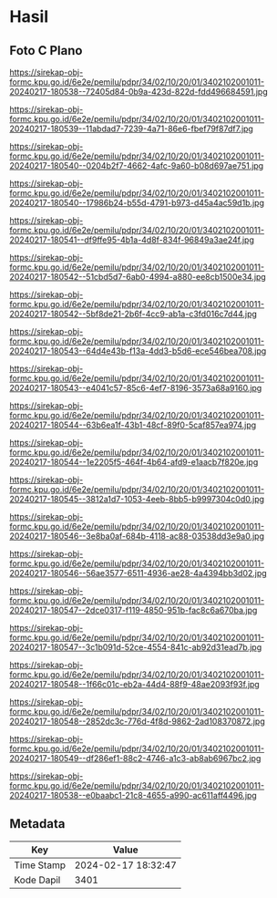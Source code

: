 # Hasil

## Foto C Plano

https://sirekap-obj-formc.kpu.go.id/6e2e/pemilu/pdpr/34/02/10/20/01/3402102001011-20240217-180538--72405d84-0b9a-423d-822d-fdd496684591.jpg

https://sirekap-obj-formc.kpu.go.id/6e2e/pemilu/pdpr/34/02/10/20/01/3402102001011-20240217-180539--11abdad7-7239-4a71-86e6-fbef79f87df7.jpg

https://sirekap-obj-formc.kpu.go.id/6e2e/pemilu/pdpr/34/02/10/20/01/3402102001011-20240217-180540--0204b2f7-4662-4afc-9a60-b08d697ae751.jpg

https://sirekap-obj-formc.kpu.go.id/6e2e/pemilu/pdpr/34/02/10/20/01/3402102001011-20240217-180540--17986b24-b55d-4791-b973-d45a4ac59d1b.jpg

https://sirekap-obj-formc.kpu.go.id/6e2e/pemilu/pdpr/34/02/10/20/01/3402102001011-20240217-180541--df9ffe95-4b1a-4d8f-834f-96849a3ae24f.jpg

https://sirekap-obj-formc.kpu.go.id/6e2e/pemilu/pdpr/34/02/10/20/01/3402102001011-20240217-180542--51cbd5d7-6ab0-4994-a880-ee8cb1500e34.jpg

https://sirekap-obj-formc.kpu.go.id/6e2e/pemilu/pdpr/34/02/10/20/01/3402102001011-20240217-180542--5bf8de21-2b6f-4cc9-ab1a-c3fd016c7d44.jpg

https://sirekap-obj-formc.kpu.go.id/6e2e/pemilu/pdpr/34/02/10/20/01/3402102001011-20240217-180543--64d4e43b-f13a-4dd3-b5d6-ece546bea708.jpg

https://sirekap-obj-formc.kpu.go.id/6e2e/pemilu/pdpr/34/02/10/20/01/3402102001011-20240217-180543--e4041c57-85c6-4ef7-8196-3573a68a9160.jpg

https://sirekap-obj-formc.kpu.go.id/6e2e/pemilu/pdpr/34/02/10/20/01/3402102001011-20240217-180544--63b6ea1f-43b1-48cf-89f0-5caf857ea974.jpg

https://sirekap-obj-formc.kpu.go.id/6e2e/pemilu/pdpr/34/02/10/20/01/3402102001011-20240217-180544--1e2205f5-464f-4b64-afd9-e1aacb7f820e.jpg

https://sirekap-obj-formc.kpu.go.id/6e2e/pemilu/pdpr/34/02/10/20/01/3402102001011-20240217-180545--3812a1d7-1053-4eeb-8bb5-b9997304c0d0.jpg

https://sirekap-obj-formc.kpu.go.id/6e2e/pemilu/pdpr/34/02/10/20/01/3402102001011-20240217-180546--3e8ba0af-684b-4118-ac88-03538dd3e9a0.jpg

https://sirekap-obj-formc.kpu.go.id/6e2e/pemilu/pdpr/34/02/10/20/01/3402102001011-20240217-180546--56ae3577-6511-4936-ae28-4a4394bb3d02.jpg

https://sirekap-obj-formc.kpu.go.id/6e2e/pemilu/pdpr/34/02/10/20/01/3402102001011-20240217-180547--2dce0317-f119-4850-951b-fac8c6a670ba.jpg

https://sirekap-obj-formc.kpu.go.id/6e2e/pemilu/pdpr/34/02/10/20/01/3402102001011-20240217-180547--3c1b091d-52ce-4554-841c-ab92d31ead7b.jpg

https://sirekap-obj-formc.kpu.go.id/6e2e/pemilu/pdpr/34/02/10/20/01/3402102001011-20240217-180548--1f66c01c-eb2a-44d4-88f9-48ae2093f93f.jpg

https://sirekap-obj-formc.kpu.go.id/6e2e/pemilu/pdpr/34/02/10/20/01/3402102001011-20240217-180548--2852dc3c-776d-4f8d-9862-2ad108370872.jpg

https://sirekap-obj-formc.kpu.go.id/6e2e/pemilu/pdpr/34/02/10/20/01/3402102001011-20240217-180549--df286ef1-88c2-4746-a1c3-ab8ab6967bc2.jpg

https://sirekap-obj-formc.kpu.go.id/6e2e/pemilu/pdpr/34/02/10/20/01/3402102001011-20240217-180538--e0baabc1-21c8-4655-a990-ac611aff4496.jpg


## Metadata

| Key        | Value               |
| ---------- | ------------------- |
| Time Stamp | 2024-02-17 18:32:47 |
| Kode Dapil | 3401                |




